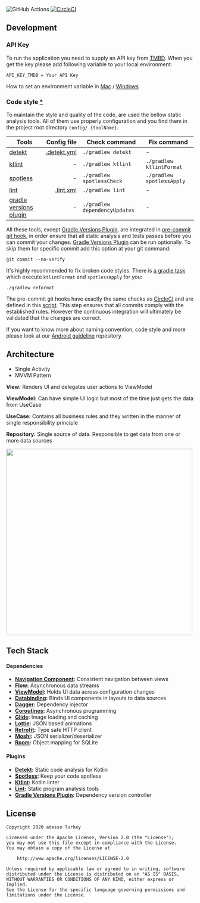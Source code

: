 ![GitHub Actions](https://github.com/adessoTurkey/android-sample-app/workflows/PR%20Checks/badge.svg) [![CircleCI](https://circleci.com/gh/adessoTurkey/android-sample-app.svg?style=shield)](https://circleci.com/gh/adessoTurkey/android-sample-app)

## Development

### API Key

To run the application you need to supply an API key
from [TMBD](https://developers.themoviedb.org/3/getting-started/introduction). When you get the key
please add following variable to your local environment:

`` API_KEY_TMDB = Your API Key ``

How to set an environment variable
in [Mac](https://medium.com/@himanshuagarwal1395/setting-up-environment-variables-in-macos-sierra-f5978369b255) / [Windows](https://www.architectryan.com/2018/08/31/how-to-change-environment-variables-on-windows-10/)

### Code style [*](https://github.com/VMadalin/kotlin-sample-app)

To maintain the style and quality of the code, are used the bellow static analysis tools. All of
them use properly configuration and you find them in the project root
directory `config/.{toolName}`.

| Tools                              |                        Config file | Check command                 | Fix command               |
|------------------------------------|-----------------------------------:|-------------------------------|---------------------------|
| [detekt][detekt]                   | [.detekt.yml](/config/.detekt.yml) | `./gradlew detekt`            | -                         |
| [ktlint][ktlint]                   |                                  - | `./gradlew ktlint`            | `./gradlew ktlintFormat`  |
| [spotless][spotless]               |                                  - | `./gradlew spotlessCheck`     | `./gradlew spotlessApply` |
| [lint][lint]                       |     [.lint.xml](/config/.lint.xml) | `./gradlew lint`              | -                         |
| [gradle versions plugin][gvPlugin] |                                  - | `./gradlew dependencyUpdates` | -                         |

All these tools, except [Gradle Versions Plugin][gvPlugin], are integrated
in [pre-commit git hook](https://git-scm.com/book/en/v2/Customizing-Git-Git-Hooks), in order
ensure that all static analysis and tests passes before you can commit your
changes. [Gradle Versions Plugin][gvPlugin] can be run optionally. To skip them for specific commit
add this option at your git command:

```properties
git commit --no-verify
```

It's highly recommended to fix broken code styles. There is [a gradle task](/build.gradle#L57) which
execute `ktlintFormat` and `spotlessApply` for you:

```properties
./gradlew reformat
```

The pre-commit git hooks have exactly the same checks as [CircleCI](https://circleci.com/) and are
defined in this [script](/config/scripts/git-hooks/pre-commit.sh). This step ensures that all
commits comply with the established rules. However the continuous integration will ultimately be
validated that the changes are correct.

If you want to know more about naming convention, code style and more please look at
our [Android guideline](https://github.com/adessoTurkey/android-guideline) repository.

## Architecture

- Single Activity
- MVVM Pattern

**View:** Renders UI and delegates user actions to ViewModel

**ViewModel:** Can have simple UI logic but most of the time just gets the data from UseCase

**UseCase:** Contains all business rules and they written in the manner of single responsibility
principle

**Repository:** Single source of data. Responsible to get data from one or more data sources

<img src="https://raw.githubusercontent.com/adessoTurkey/android-sample-app/develop/images/architecture-diagram.png" width="500" />

## Tech Stack

#### Dependencies

- **[Navigation Component](https://developer.android.com/jetpack/androidx/releases/navigation):**
  Consistent navigation between views
- **[Flow](https://developer.android.com/kotlin/flow):** Asynchronous data streams
- **[ViewModel](https://developer.android.com/topic/libraries/architecture/viewmodel):** Holds UI
  data across configuration changes
- **[Databinding](https://developer.android.com/topic/libraries/data-binding/):** Binds UI
  components in layouts to data sources
- **[Dagger](https://github.com/google/dagger):** Dependency injector
- **[Coroutines](https://github.com/Kotlin/kotlinx.coroutines):** Asynchronous programming
- **[Glide](https://github.com/bumptech/glide):** Image loading and caching
- **[Lottie](https://github.com/airbnb/lottie-android):** JSON based animations
- **[Retrofit](https://github.com/square/retrofit):** Type safe HTTP client
- **[Moshi](https://github.com/square/moshi):** JSON serializer/deserializer
- **[Room](https://developer.android.com/topic/libraries/architecture/room):** Object mapping for
  SQLite

#### Plugins

- **[Detekt][detekt]:** Static code analysis for Kotlin
- **[Spotless][spotless]:** Keep your code spotless
- **[Ktlint][ktlint]:** Kotlin linter
- **[Lint][lint]:** Static program analysis tools
- **[Gradle Versions Plugin][gvPlugin]:** Dependency version controller

## License

```
Copyright 2020 adesso Turkey

Licensed under the Apache License, Version 2.0 (the "License");
you may not use this file except in compliance with the License.
You may obtain a copy of the License at

    http://www.apache.org/licenses/LICENSE-2.0

Unless required by applicable law or agreed to in writing, software
distributed under the License is distributed on an "AS IS" BASIS,
WITHOUT WARRANTIES OR CONDITIONS OF ANY KIND, either express or implied.
See the License for the specific language governing permissions and
limitations under the License.
```

[detekt]: https://github.com/arturbosch/detekt

[ktlint]: https://github.com/pinterest/ktlint

[spotless]: https://github.com/diffplug/spotless

[lint]: https://developer.android.com/studio/write/lint

[gvPlugin]: https://github.com/ben-manes/gradle-versions-plugin
